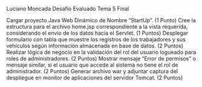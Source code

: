 Luciano Moncada Desafío Evaluado Tema 5 Final

Cargar proyecto Java Web Dinámico de Nombre “StartUp”. (1 Punto)
Cree la estructura para el archivo home.jsp correspondiente a la vista requerida, considerando el envío de los datos hacia el Servlet. (1 Puntos)
Desplegar formulario con tabla que muestre los registros de los trabajadores y sus vehículos según información almacenada en base de datos. (2 Puntos)
Realizar lógica de negocio en la validación del rol del usuario logueado para roles de administradores. (2 Puntos)
Mostrar mensaje “Error de permisos” o mensaje similar, si el usuario que accede al sistema no tiene el rol de administrador. (2 Puntos)
Generar archivo war y adjuntar captura del despliegue en monitor de aplicaciones del servidor Tomcat. (2 Puntos)
